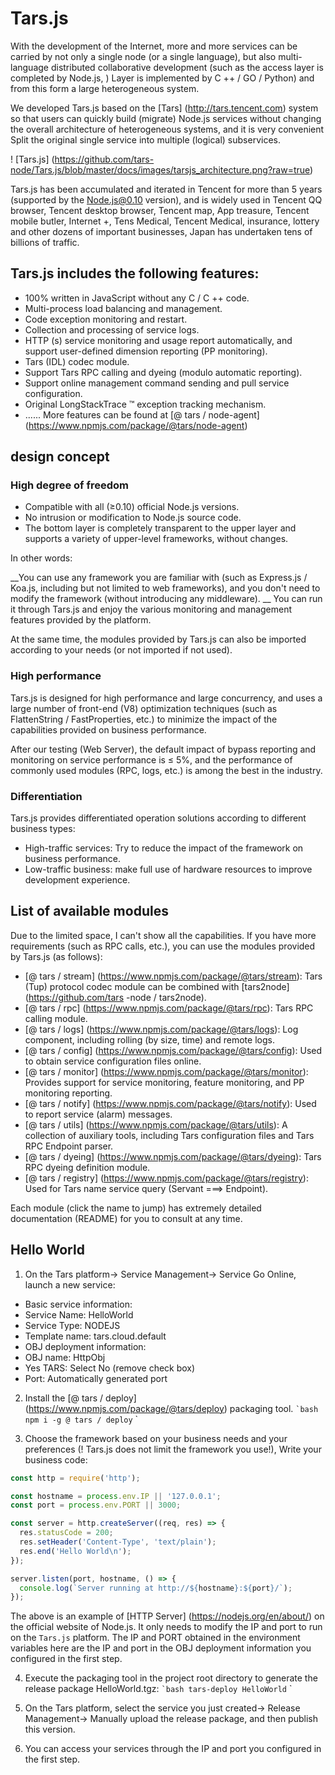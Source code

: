# Tars.js

With the development of the Internet, more and more services can be carried by not only a single node (or a single language), but also multi-language distributed collaborative development (such as the access layer is completed by Node.js, ) Layer is implemented by C ++ / GO / Python) and from this form a large heterogeneous system.

We developed Tars.js based on the [Tars] (http://tars.tencent.com) system so that users can quickly build (migrate) Node.js services without changing the overall architecture of heterogeneous systems, and it is very convenient Split the original single service into multiple (logical) subservices.

! [Tars.js] (https://github.com/tars-node/Tars.js/blob/master/docs/images/tarsjs_architecture.png?raw=true)

Tars.js has been accumulated and iterated in Tencent for more than 5 years (supported by the Node.js@0.10 version), and is widely used in Tencent QQ browser, Tencent desktop browser, Tencent map, App treasure, Tencent mobile butler, Internet +, Tens Medical, Tencent Medical, insurance, lottery and other dozens of important businesses, Japan has undertaken tens of billions of traffic.

## Tars.js includes the following features:

* 100% written in JavaScript without any C / C ++ code.
* Multi-process load balancing and management.
* Code exception monitoring and restart.
* Collection and processing of service logs.
* HTTP (s) service monitoring and usage report automatically, and support user-defined dimension reporting (PP monitoring).
* Tars (IDL) codec module.
* Support Tars RPC calling and dyeing (modulo automatic reporting).
* Support online management command sending and pull service configuration.
* Original LongStackTrace ™ exception tracking mechanism.
* ...... More features can be found at [@ tars / node-agent] (https://www.npmjs.com/package/@tars/node-agent)

## design concept

### High degree of freedom

* Compatible with all (≥0.10) official Node.js versions.
* No intrusion or modification to Node.js source code.
* The bottom layer is completely transparent to the upper layer and supports a variety of upper-level frameworks, without changes.

In other words:

__You can use any framework you are familiar with (such as Express.js / Koa.js, including but not limited to web frameworks), and you don't need to modify the framework (without introducing any middleware). __ You can run it through Tars.js and enjoy the various monitoring and management features provided by the platform.

At the same time, the modules provided by Tars.js can also be imported according to your needs (or not imported if not used).

### High performance

Tars.js is designed for high performance and large concurrency, and uses a large number of front-end (V8) optimization techniques (such as FlattenString / FastProperties, etc.) to minimize the impact of the capabilities provided on business performance.

After our testing (Web Server), the default impact of bypass reporting and monitoring on service performance is ≤ 5%, and the performance of commonly used modules (RPC, logs, etc.) is among the best in the industry.

### Differentiation

Tars.js provides differentiated operation solutions according to different business types:
* High-traffic services: Try to reduce the impact of the framework on business performance.
* Low-traffic business: make full use of hardware resources to improve development experience.

## List of available modules

Due to the limited space, I can't show all the capabilities. If you have more requirements (such as RPC calls, etc.), you can use the modules provided by Tars.js (as follows):

* [@ tars / stream] (https://www.npmjs.com/package/@tars/stream): Tars (Tup) protocol codec module can be combined with [tars2node] (https://github.com/tars -node / tars2node).
* [@ tars / rpc] (https://www.npmjs.com/package/@tars/rpc): Tars RPC calling module.
* [@ tars / logs] (https://www.npmjs.com/package/@tars/logs): Log component, including rolling (by size, time) and remote logs.
* [@ tars / config] (https://www.npmjs.com/package/@tars/config): Used to obtain service configuration files online.
* [@ tars / monitor] (https://www.npmjs.com/package/@tars/monitor): Provides support for service monitoring, feature monitoring, and PP monitoring reporting.
* [@ tars / notify] (https://www.npmjs.com/package/@tars/notify): Used to report service (alarm) messages.
* [@ tars / utils] (https://www.npmjs.com/package/@tars/utils): A collection of auxiliary tools, including Tars configuration files and Tars RPC Endpoint parser.
* [@ tars / dyeing] (https://www.npmjs.com/package/@tars/dyeing): Tars RPC dyeing definition module.
* [@ tars / registry] (https://www.npmjs.com/package/@tars/registry): Used for Tars name service query (Servant ===> Endpoint).

Each module (click the name to jump) has extremely detailed documentation (README) for you to consult at any time.

## Hello World

1. On the Tars platform-> Service Management-> Service Go Online, launch a new service:
* Basic service information:
* Service Name: HelloWorld
* Service Type: NODEJS
* Template name: tars.cloud.default
* OBJ deployment information:
* OBJ name: HttpObj
* Yes TARS: Select No (remove check box)
* Port: Automatically generated port

2. Install the [@ tars / deploy] (https://www.npmjs.com/package/@tars/deploy) packaging tool.
`` `bash
npm i -g @ tars / deploy
`` `

3. Choose the framework based on your business needs and your preferences (! Tars.js does not limit the framework you use!), Write your business code:
``` js
const http = require('http');

const hostname = process.env.IP || '127.0.0.1';
const port = process.env.PORT || 3000;

const server = http.createServer((req, res) => {
  res.statusCode = 200;
  res.setHeader('Content-Type', 'text/plain');
  res.end('Hello World\n');
});

server.listen(port, hostname, () => {
  console.log(`Server running at http://${hostname}:${port}/`);
});
```
The above is an example of [HTTP Server] (https://nodejs.org/en/about/) on the official website of Node.js. It only needs to modify the IP and port to run on the `Tars.js` platform.
The IP and PORT obtained in the environment variables here are the IP and port in the OBJ deployment information you configured in the first step.

4. Execute the packaging tool in the project root directory to generate the release package HelloWorld.tgz:
`` `bash
tars-deploy HelloWorld
`` `

5. On the Tars platform, select the service you just created-> Release Management-> Manually upload the release package, and then publish this version.

6. You can access your services through the IP and port you configured in the first step.
